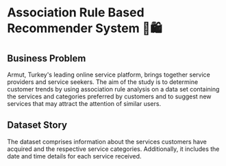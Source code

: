 # Association Rule Based Recommender System 🛒🛍

## Business Problem
Armut, Turkey's leading online service platform, brings together service providers and service seekers. The aim of the study is to determine customer trends by using association rule analysis on a data set containing the services and categories preferred by customers and to suggest new services that may attract the attention of similar users.

## Dataset Story
The dataset comprises information about the services customers have acquired and the respective service categories. Additionally, it includes the date and time details for each service received.
